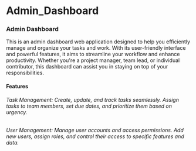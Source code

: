 # Admin_Dashboard

### Admin Dashboard

This is an admin dashboard web application designed to help you efficiently manage and organize 
your tasks and work. With its user-friendly interface and powerful features, it aims to streamline your 
workflow and enhance productivity. Whether you're a project manager, team lead, or individual contributor,
this dashboard can assist you in staying on top of your responsibilities.


#### Features

###### Task Management: Create, update, and track tasks seamlessly. Assign tasks to team members, set due dates, and prioritize them based on urgency.

###### User Management: Manage user accounts and access permissions. Add new users, assign roles, and control their access to specific features and data.
